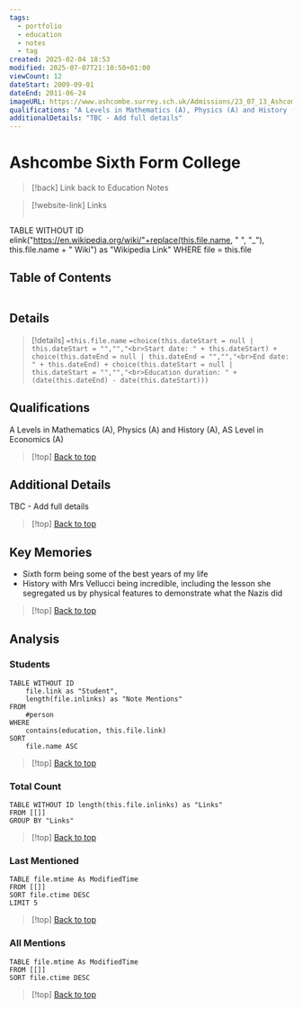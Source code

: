 ```yaml
---
tags:
  - portfolio
  - education
  - notes
  - tag
created: 2025-02-04 18:53
modified: 2025-07-07T21:10:50+01:00
viewCount: 12
dateStart: 2009-09-01
dateEnd: 2011-06-24
imageURL: https://www.ashcombe.surrey.sch.uk/Admissions/23_07_13_Ashcombe_Facade___74A1923_WEB.jpg
qualifications: "A Levels in Mathematics (A), Physics (A) and History (A), AS Level in Economics (A)"
additionalDetails: "TBC - Add full details"
---
```

# Ashcombe Sixth Form College

> [!back] Link back to <span class="theme-link">Education Notes</span>

>[!website-link] Links
>```dataview
TABLE WITHOUT ID elink("https://en.wikipedia.org/wiki/"+replace(this.file.name, " ", "_"), this.file.name + " Wiki") as "Wikipedia Link"
WHERE file = this.file

## Table of Contents
```table-of-contents
```

## Details

>[!details]  `=this.file.name`
>`=choice(this.dateStart = null | this.dateStart = "","","<br>Start date: " + this.dateStart) + choice(this.dateEnd = null | this.dateEnd = "","","<br>End date: " + this.dateEnd) + choice(this.dateStart = null | this.dateStart = "","","<br>Education duration: " + (date(this.dateEnd) - date(this.dateStart)))`

## Qualifications

A Levels in Mathematics (A), Physics (A) and History (A), AS Level in Economics (A)

>[!top] [Back to top](#Table%20of%20Contents)

## Additional Details

TBC - Add full details

>[!top] [Back to top](#Table%20of%20Contents)

## Key Memories

- Sixth form being some of the best years of my life
- History with Mrs Vellucci being incredible, including the lesson she segregated us by physical features to demonstrate what the Nazis did

>[!top] [Back to top](#Table%20of%20Contents)

## Analysis

### Students

```dataview
TABLE WITHOUT ID
	file.link as "Student",
	length(file.inlinks) as "Note Mentions"
FROM
	#person
WHERE
	contains(education, this.file.link)
SORT
	file.name ASC
```

>[!top] [Back to top](#Table%20of%20Contents)

### Total Count

```dataview
TABLE WITHOUT ID length(this.file.inlinks) as "Links"
FROM [[]]
GROUP BY "Links"
```

>[!top] [Back to top](#Table%20of%20Contents)

### Last Mentioned

```dataview
TABLE file.mtime As ModifiedTime
FROM [[]]
SORT file.ctime DESC
LIMIT 5
```

>[!top] [Back to top](#Table%20of%20Contents)

### All Mentions

```dataview
TABLE file.mtime As ModifiedTime
FROM [[]]
SORT file.ctime DESC
```

>[!top] [Back to top](#Table%20of%20Contents)